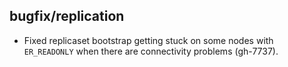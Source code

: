 ## bugfix/replication

* Fixed replicaset bootstrap getting stuck on some nodes with `ER_READONLY` when
  there are connectivity problems (gh-7737).
